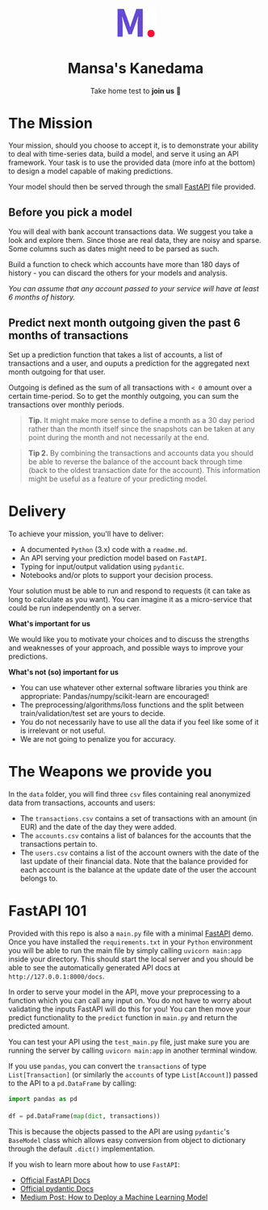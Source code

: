 <p align="center"><a href="https://github.com/MansaGroup/kanedama" target="blank"><img src="../.github/assets/logo.png" width="80" alt="Mansa's Logo" /></a></p>
<h1 align="center">Mansa's Kanedama</h1>
<p align="center">Take home test to <b>join us</b> 💜</p>

# The Mission

Your mission, should you choose to accept it, is to demonstrate your ability to deal with time-series data, build a model, and serve it using an API framework. Your task is to use the provided data  (more info at the bottom) to design a model capable of making predictions.

Your model should then be served through the small [FastAPI](https://fastapi.tiangolo.com/) file provided. 

## Before you pick a model

You will deal with bank account transactions data. We suggest you take a look and explore them. Since those are real data, they are noisy and sparse. Some columns such as dates might need to be parsed as such.

Build a function to check which accounts have more than 180 days of history - you can discard the others for your models and analysis.

_You can assume that any account passed to your service will have at least 6 months of history._

## Predict next month outgoing given the past 6 months of transactions

Set up a prediction function that takes a list of accounts, a list of transactions and a user, and ouputs a prediction for the aggregated next month outgoing for that user.

Outgoing is defined as the sum of all transactions with `< 0` amount over a certain time-period. So to get the monthly outgoing, you can sum the transactions over monthly periods.

> **Tip.** It might make more sense to define a month as a 30 day period rather than the month itself since the snapshots can be taken at any point during the month and not necessarily at the end. 

> **Tip 2.** By combining the transactions and accounts data you should be able to reverse the balance of the account back through time (back to the oldest transaction date for the account). This information might be useful as a feature of your predicting model.

# Delivery

To achieve your mission, you'll have to deliver:

- A documented `Python` (3.x) code with a `readme.md`.
- An API serving your prediction model based on `FastAPI`.
- Typing for input/output validation using `pydantic`.
- Notebooks and/or plots to support your decision process.

Your solution must be able to run and respond to requests (it can take as long to calculate as you want). You can imagine it as a micro-service that could be run independently on a server.

**What's important for us**

We would like you to motivate your choices and to discuss the strengths and weaknesses of your approach, and possible ways to improve your predictions. 

**What's not (so) important for us**

- You can use whatever other external software libraries you think are appropriate: Pandas/numpy/scikit-learn are encouraged!
- The preprocessing/algorithms/loss functions and the split between train/validation/test set are yours to decide.
- You do not necessarily have to use all the data if you feel like some of it is irrelevant or not useful. 
- We are not going to penalize you for accuracy.

# The Weapons we provide you

In the `data` folder, you will find three `csv` files containing real anonymized data from transactions, accounts and users:

- The `transactions.csv` contains a set of transactions with an amount (in EUR) and the date of the day they were added.
- The `accounts.csv` contains a list of balances for the accounts that the transactions pertain to.
- The `users.csv` contains a list of the account owners with the date of the last update of their financial data. Note that the balance provided for each account is the balance at the update date of the user the account belongs to.

# FastAPI 101

Provided with this repo is also a `main.py` file with a minimal [FastAPI](https://fastapi.tiangolo.com/) demo. Once you have installed the `requirements.txt` in your `Python` environment you will be able to run the main file by simply calling
`uvicorn main:app` inside your directory. This should start the local server and you should be able to see the automatically generated API docs at `http://127.0.0.1:8000/docs`.

In order to serve your model in the API, move your preprocessing to a function which you can call any input on. You do not have to worry about validating the inputs FastAPI will do this for you! You can then move your predict functionality to the `predict` function in `main.py` and return the predicted amount.

You can test your API using the `test_main.py` file, just make sure you are running the server by calling `uvicorn main:app` in another terminal window.

If you use `pandas`, you can convert the `transactions` of type `List[Transaction]` (or similarly the `accounts` of type `List[Account]`) passed to the API to a `pd.DataFrame` by calling:

```python
import pandas as pd

df = pd.DataFrame(map(dict, transactions))
```

This is because the objects passed to the API are using `pydantic`'s `BaseModel` class which allows easy conversion from object to dictionary through the default `.dict()` implementation.

If you wish to learn more about how to use `FastAPI`:

- [Official FastAPI Docs](https://fastapi.tiangolo.com/)
- [Official pydantic Docs](https://pydantic-docs.helpmanual.io/)
- [Medium Post: How to Deploy a Machine Learning Model](https://towardsdatascience.com/how-to-deploy-a-machine-learning-model-dc51200fe8cf)
